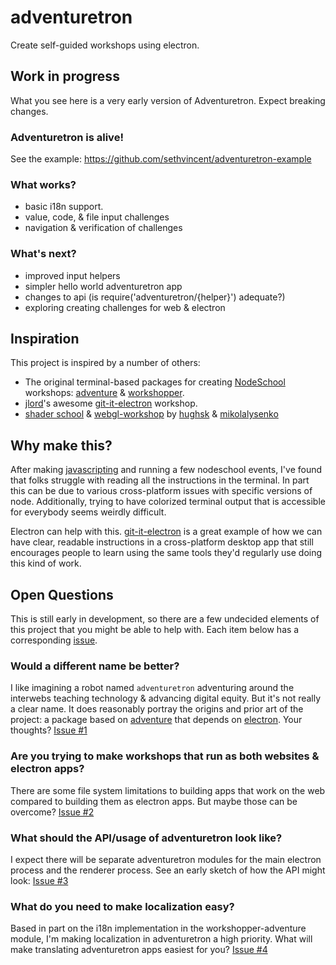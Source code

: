 # adventuretron

Create self-guided workshops using electron.

## Work in progress

What you see here is a very early version of Adventuretron. Expect breaking changes.

### Adventuretron is alive!

See the example: https://github.com/sethvincent/adventuretron-example

### What works?

- basic i18n support.
- value, code, & file input challenges
- navigation & verification of challenges

### What's next?

- improved input helpers
- simpler hello world adventuretron app
- changes to api (is require('adventuretron/{helper}') adequate?)
- exploring creating challenges for web & electron

## Inspiration

This project is inspired by a number of others:

- The original terminal-based packages for creating [NodeSchool](http://nodeschool.io/#workshoppers) workshops: [adventure](https://github.com/substack/adventure) & [workshopper](https://github.com/workshopper/workshopper).
- [jlord](https://github.com/jlord)'s awesome [git-it-electron](https://github.com/jlord/git-it-electron) workshop.
- [shader school](https://github.com/stackgl/shader-school) & [webgl-workshop](https://github.com/stackgl/webgl-workshop) by [hughsk](https://github.com/hughsk) & [mikolalysenko](https://github.com/mikolalysenko)

## Why make this?

After making [javascripting](https://github.com/sethvincent/javascripting) and running a few nodeschool events, I've found that folks struggle with reading all the instructions in the terminal. In part this can be due to various cross-platform issues with specific versions of node. Additionally, trying to have colorized terminal output that is accessible for everybody seems weirdly difficult.

Electron can help with this. [git-it-electron](https://github.com/jlord/git-it-electron) is a great example of how we can have clear, readable instructions in a cross-platform desktop app that still encourages people to learn using the same tools they'd regularly use doing this kind of work.

## Open Questions

This is still early in development, so there are a few undecided elements of this project that you might be able to help with. Each item below has a corresponding [issue](https://github.com/sethvincent/adventuretron/issues).

### Would a different name be better?

I like imagining a robot named `adventuretron` adventuring around the interwebs teaching technology & advancing digital equity. But it's not really a clear name. It does reasonably portray the origins and prior art of the project: a package based on [adventure](https://github.com/substack/adventure) that depends on [electron](http://electron.atom.io). Your thoughts?
[Issue #1](https://github.com/sethvincent/adventuretron/issues/1)

### Are you trying to make workshops that run as both websites & electron apps?

There are some file system limitations to building apps that work on the web compared to building them as electron apps. But maybe those can be overcome?
[Issue #2](https://github.com/sethvincent/adventuretron/issues/2)

### What should the API/usage of adventuretron look like?

I expect there will be separate adventuretron modules for the main electron process and the renderer process. See an early sketch of how the API might look: [Issue #3](https://github.com/sethvincent/adventuretron/issues/3)

### What do you need to make localization easy?

Based in part on the i18n implementation in the workshopper-adventure module, I'm making localization in adventuretron a high priority. What will make translating adventuretron apps easiest for you? [Issue #4](https://github.com/sethvincent/adventuretron/issues/4)
